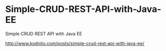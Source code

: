 # Simple-CRUD-REST-API-with-Java-EE
Simple CRUD REST API with Java EE

http://www.kodnito.com/posts/simple-crud-rest-api-with-java-ee/
